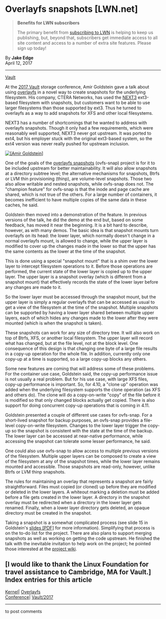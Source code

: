 # Overlayfs snapshots [LWN.net]

> **Benefits for LWN subscribers**
> 
> The primary benefit from [subscribing to LWN](/Promo/nst-nag5/subscribe) is helping to keep us publishing, but, beyond that, subscribers get immediate access to all site content and access to a number of extra site features. Please sign up today! 

By **Jake Edge**  
April 12, 2017 

* * *

[Vault](/Archives/ConferenceByYear/#2017-Vault)

At the [2017 Vault](http://events.linuxfoundation.org/events/vault) storage conference, Amir Goldstein gave a talk about using [overlayfs](/Articles/403012/) in a novel way to create snapshots for the underlying filesystem. His company, CTERA Networks, has used the [NEXT3](http://next3.sourceforge.net/) ext3-based filesystem with snapshots, but customers want to be able to use larger filesystems than those supported by ext3. Thus he turned to overlayfs as a way to add snapshots for XFS and other local filesystems. 

NEXT3 has a number of shortcomings that he wanted to address with overlayfs snapshots. Though it only had a few requirements, which were reasonably well supported, NEXT3 never got upstream. It was ported to ext4, but his employer stuck with the original ext3-based system, so the ext4 version was never really pushed for upstream inclusion. 

[ ![\[Amir Goldstein\]](https://static.lwn.net/images/2017/vault-goldstein-sm.jpg) ](/Articles/719789/)

One of the goals of the [overlayfs snapshots](/Articles/708370/) (ovfs-snap) project is for it to be included upstream for better maintainability. It will also allow snapshots at a directory subtree level; the alternative mechanisms for snapshots, Btrfs or LVM thin provisioning (thinp), are volume-level snapshots. Those two also allow writable and nested snapshots, while ovfs-snap does not. The "champion feature" for ovfs-snap is that the inode and page cache are shared, which is not true of the others. For a large number of containers, it becomes inefficient to have multiple copies of the same data in these caches, he said. 

Goldstein then moved into a demonstration of the feature. In previous versions of the talk, he did the demo at the end but, based on some feedback, has moved it near the beginning. It is a bit hard to describe, however, as with many demos. The basic idea is that snapshot mounts turn overlayfs on its head: the lower layer, which normally doesn't change in a normal overlayfs mount, is allowed to change, while the upper layer is modified to cover up the changes made in the lower so that the upper has the same contents as the lower at the time of the snapshot. 

This is done using a special "snapshot mount" that is a shim over the lower layer to intercept filesystem operations to it. Before those operations are performed, the current state of the lower layer is copied up to the upper layer. The upper layer is a snapshot overlay (which is different from a snapshot mount) that effectively records the state of the lower layer before any changes are made to it. 

So the lower layer must be accessed through the snapshot mount, but the upper layer is simply a regular overlayfs that can be accessed as usual to get a view of the filesystem at the time of the snapshot. Multiple snapshots can be supported by having a lower layer shared between multiple upper layers, each of which hides any changes made to the lower after they were mounted (which is when the snapshot is taken). 

These snapshots can work for any size of directory tree. It will also work on top of Btrfs, XFS, or another local filesystem. The upper layer will record what has changed, but at the file level, not at the block level. One consequence of this design is that changing one byte of a large file results in a copy-up operation for the whole file. In addition, currently only one copy-up at a time is supported, so a large copy-up blocks any others. 

Some new features are coming that will address some of these problems. For the container use case, Goldstein said, the copy-up performance issue is not usually a real problem. But for his use case, with large XFS files, copy-up performance is important. So, for 4.10, a "clone up" operation was added when the underlying filesystem supports the clone operation (as XFS and others do). The clone will do a copy-on-write "copy" of the file before it is modified so that only changed blocks actually get copied. There is also support for doing concurrent copy-up operations that is coming in 4.11. 

Goldstein presented a couple of different use cases for ovfs-snap. For a short-lived snapshot for backup purposes, an ovfs-snap provides a file-level copy-on-write filesystem. Changes to the lower layer trigger the copy-up so the snapshot is consistent with the state at the time of the backup. The lower layer can be accessed at near-native performance, while accessing the snapshot can tolerate some lesser performance, he said. 

One could also use ovfs-snap to allow access to multiple previous versions of the filesystem. Multiple upper layers can be composed to create a view of the filesystem at any of the snapshot times, while the lower layer remains mounted and accessible. Those snapshots are read-only, however, unlike Btrfs or LVM thinp snapshots. 

The rules for maintaining an overlay that represents a snapshot are fairly straightforward. Files must copied (or cloned) up before they are modified or deleted in the lower layers. A whiteout marking a deletion must be added before a file gets created in the lower layer. A directory in the snapshot overlay must be redirected when a directory in the lower layer gets renamed. Finally, when a lower layer directory gets deleted, an opaque directory must be created in the snapshot. 

Taking a snapshot is a somewhat complicated process (see slide 15 in Goldstein's [slides [PDF]](http://events.linuxfoundation.org/sites/events/files/slides/overlayfs-snapshots-vault-2017_0.pdf) for more information). Simplifying that process is on the to-do list for the project. There are also plans to support merging snapshots as well as working on getting the code upstream. He finished the talk with the inevitable invitation to help work on the project; he pointed those interested at the [project wiki](https://github.com/amir73il/overlayfs/wiki). 

[I would like to thank the Linux Foundation for travel assistance to Cambridge, MA for Vault.]  
Index entries for this article  
---  
[Kernel](/Kernel/Index)| [Overlayfs](/Kernel/Index#Overlayfs)  
[Conference](/Archives/ConferenceIndex/)| [Vault/2017](/Archives/ConferenceIndex/#Vault-2017)  
  


* * *

to post comments 
